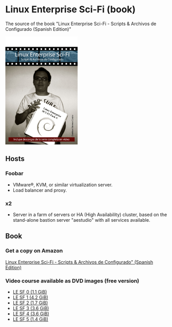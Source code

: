 # Linux Enterprise Sci-Fi (book)

The source of the book "Linux Enterprise Sci-Fi - Scripts &amp; Archivos de Configurado (Spanish Edition)"

<img alt="Cover" src="cover.jpg?raw=true" width="225" height="337" />

## Hosts

### Foobar

- VMware®, KVM, or similar virtualization server.
- Load balancer and proxy.

### x2

- Server in a farm of servers or HA (High Availability) cluster, based on the stand-alone bastion server "aestudio" with all services
available.

## Book

### Get a copy on Amazon
[Linux Enterprise Sci-Fi - Scripts & Archivos de Configurado" (Spanish Edition)](https://www.amazon.com/Linux-Enterprise-Sci-Fi-Archivos-Configurado/dp/1507869746)

### Video course available as DVD images (free version)

* [LE SF 0 (1.1 GiB)](https://drive.google.com/drive/folders/1w-lkkZnIJOM7QmI0daPTpS36QQE_MELE?usp=sharing)
* [LE SF 1 (4.2 GiB)](https://drive.google.com/drive/folders/1pFdzAPaIyrdpzgKj0gprgvyPVIUgjuv_?usp=drive_link)
* [LE SF 2 (1.7 GiB)](https://drive.google.com/drive/folders/1HLxkC0Zq63ywPtzRo1OD14LDI4xfu_k4?usp=sharing)
* [LE SF 3 (3.6 GiB)](https://drive.google.com/drive/folders/1L_nDHakgL32KUMCfRqeINN6kdMB3GRO-?usp=sharing)
* [LE SF 4 (3.6 GiB)](https://drive.google.com/drive/folders/1zYrg196FURZ8nH4iGap108Qn7DDUUR20?usp=sharing)
* [LE SF 5 (1.4 GiB)](https://drive.google.com/drive/folders/1-UJTBUNR6RSD3srR6aEJP2puartU_M5m?usp=sharing)
